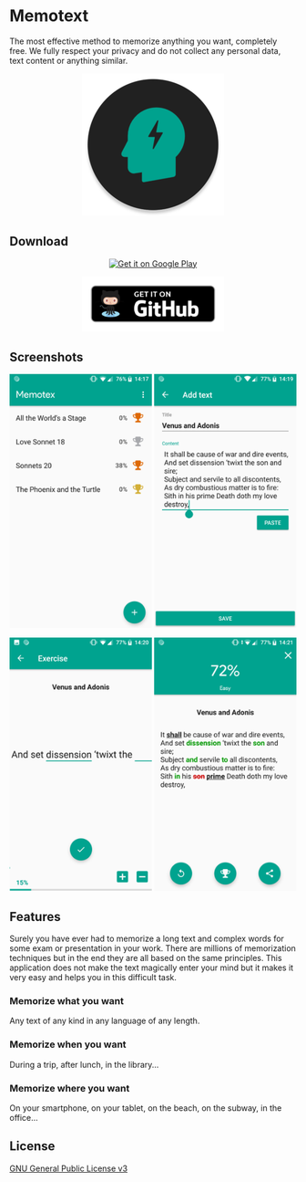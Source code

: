 # Memotext

The most effective method to memorize anything you want, completely free. We fully respect your privacy and do not collect any personal data, text content or anything similar.

<p align="center">
  <img width="250" src="dev/icon.png?raw=true" alt="Memotex"/>
</p>

## Download

<p align="center"><a href="https://play.google.com/store/apps/details?id=io.github.nfdz.memotex">
  <img width="250" src="https://play.google.com/intl/en_us/badges/images/generic/en_badge_web_generic.png?raw=true" alt="Get it on Google Play"/>
</a></p>

<p align="center"><a href="https://github.com/nfdz/memotex/releases">
  <img width="250" src="dev/githubBadge.png?raw=true" alt="Get it on Github"/>
</a></p>

## Screenshots

<p align="center">
  <img src="dev/st_en_1.png?raw=true" width="250" alt="Home"/>
  <img src="dev/st_en_2.png?raw=true" width="250" alt="Add text"/>
</p>
<p align="center">
  <img src="dev/st_en_3.png?raw=true" width="250" alt="Exercise"/>
  <img src="dev/st_en_4.png?raw=true" width="250" alt="Result"/>
</p>

## Features

Surely you have ever had to memorize a long text and complex words for some exam or presentation in your work. There are millions of memorization techniques but in the end they are all based on the same principles. This application does not make the text magically enter your mind but it makes it very easy and helps you in this difficult task. 

### Memorize what you want

Any text of any kind in any language of any length.

### Memorize when you want

During a trip, after lunch, in the library...

### Memorize where you want

On your smartphone, on your tablet, on the beach, on the subway, in the office...


## License

[GNU General Public License v3](https://www.gnu.org/licenses/gpl-3.0.en.html "GNU General Public License v3")

